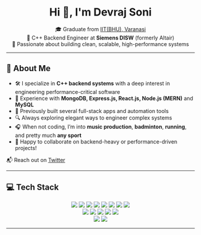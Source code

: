 <h1 align="center">Hi 👋, I'm Devraj Soni</h1>

<p align="center">
🎓 Graduate from <a href="https://iitbhu.ac.in" target="_blank">IIT(BHU), Varanasi</a>  
<br>
💼 C++ Backend Engineer at <strong>Siemens DISW</strong> (formerly Altair)  
<br>
🧠 Passionate about building clean, scalable, high-performance systems  
</p>

---

## 🧠 About Me

- 🛠️ I specialize in **C++ backend systems** with a deep interest in engineering performance-critical software  
- 🚀 Experience with **MongoDB, Express.js, React.js, Node.js (MERN)** and **MySQL**  
- 💬 Previously built several full-stack apps and automation tools  
- 🔍 Always exploring elegant ways to engineer complex systems  
- 🎧 When not coding, I’m into **music production**, **badminton**, **running**, and pretty much **any sport**  
- 🤝 Happy to collaborate on backend-heavy or performance-driven projects!

📬 Reach out on [Twitter](https://twitter.com/devrajsonix)

---

## 💻 Tech Stack

<p align="center">
  <img src="https://img.shields.io/badge/-C++-black?logo=c%2B%2B&style=for-the-badge" />
  <img src="https://img.shields.io/badge/-Java-black?logo=openjdk&style=for-the-badge" />
  <img src="https://img.shields.io/badge/-Spring%20Boot-black?logo=springboot&style=for-the-badge" />
  <img src="https://img.shields.io/badge/-JavaScript-black?logo=javascript&style=for-the-badge" />
  <img src="https://img.shields.io/badge/-Node.js-black?logo=node.js&style=for-the-badge" />
  <img src="https://img.shields.io/badge/-Express-black?logo=express&style=for-the-badge" />
  <img src="https://img.shields.io/badge/-React-black?logo=react&style=for-the-badge" />
  <img src="https://img.shields.io/badge/-MongoDB-black?logo=mongodb&style=for-the-badge" />
  <br />
  <img src="https://img.shields.io/badge/-MySQL-black?logo=mysql&style=for-the-badge" />
  <img src="https://img.shields.io/badge/-Python-black?logo=python&style=for-the-badge" />
  <img src="https://img.shields.io/badge/-HTML5-black?logo=html5&style=for-the-badge" />
  <img src="https://img.shields.io/badge/-CSS3-black?logo=css3&style=for-the-badge" />
  <img src="https://img.shields.io/badge/-Bootstrap-black?logo=bootstrap&style=for-the-badge" />
  <br />
  <img src="https://img.shields.io/badge/-Git-black?logo=git&style=for-the-badge" />
  <img src="https://img.shields.io/badge/-GitHub-black?logo=github&style=for-the-badge" />
</p>

---

<!--
devrajsoni1/devrajsoni1 is a ✨ special ✨ repository because its `README.md` (this file) appears on your GitHub profile.
You can click the Preview link to take a look at your changes.
-->
